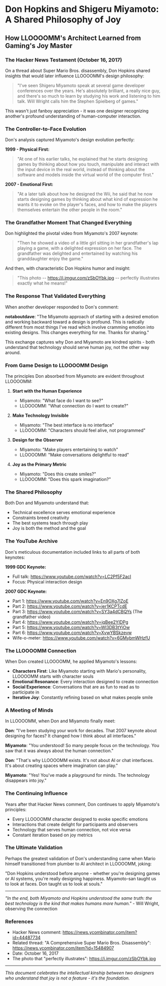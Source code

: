 # Don Hopkins and Shigeru Miyamoto: A Shared Philosophy of Joy
## How LLOOOOMM's Architect Learned from Gaming's Joy Master

### The Hacker News Testament (October 16, 2017)

On a thread about Super Mario Bros. disassembly, Don Hopkins shared insights that would later influence LLOOOOMM's design philosophy:

> "I've seen Shigeru Miyamoto speak at several game developer conferences over the years. He's absolutely brilliant, a really nice guy, and there's so much to learn by studying his work and listening to him talk. Will Wright calls him the Stephen Spielberg of games."

This wasn't just fanboy appreciation - it was one designer recognizing another's profound understanding of human-computer interaction.

### The Controller-to-Face Evolution

Don's analysis captured Miyamoto's design evolution perfectly:

**1999 - Physical First:**
> "At one of his earlier talks, he explained that he starts designing games by thinking about how you touch, manipulate and interact with the input device in the real world, instead of thinking about the software and models inside the virtual world of the computer first."

**2007 - Emotional First:**
> "At a later talk about how he designed the Wii, he said that he now starts designing games by thinking about what kind of expression he wants it to evoke on the player's faces, and how to make the players themselves entertain the other people in the room."

### The Grandfather Moment That Changed Everything

Don highlighted the pivotal video from Miyamoto's 2007 keynote:

> "Then he showed a video of a little girl sitting in her grandfather's lap playing a game, with a delighted expression on her face. The grandfather was delighted and entertained by watching his granddaughter enjoy the game."

And then, with characteristic Don Hopkins humor and insight:

> "This photo -- https://i.imgur.com/zSbOYbk.jpg -- perfectly illustrates exactly what he means!"

### The Response That Validated Everything

When another developer responded to Don's comment:

**notaboutdave**: "The Miyamoto approach of starting with a desired emotion and working backward toward a design is profound. This is radically different from most things I've read which involve cramming emotion into existing designs. This changes everything for me. Thanks for sharing."

This exchange captures why Don and Miyamoto are kindred spirits - both understand that technology should serve human joy, not the other way around.

### From Game Design to LLOOOOMM Design

The principles Don absorbed from Miyamoto are evident throughout LLOOOOMM:

1. **Start with the Human Experience**
   - Miyamoto: "What face do I want to see?"
   - LLOOOOMM: "What connection do I want to create?"

2. **Make Technology Invisible**
   - Miyamoto: "The best interface is no interface"
   - LLOOOOMM: "Characters should feel alive, not programmed"

3. **Design for the Observer**
   - Miyamoto: "Make players entertaining to watch"
   - LLOOOOMM: "Make conversations delightful to read"

4. **Joy as the Primary Metric**
   - Miyamoto: "Does this create smiles?"
   - LLOOOOMM: "Does this spark imagination?"

### The Shared Philosophy

Both Don and Miyamoto understand that:
- Technical excellence serves emotional experience
- Constraints breed creativity
- The best systems teach through play
- Joy is both the method and the goal

### The YouTube Archive

Don's meticulous documentation included links to all parts of both keynotes:

**1999 GDC Keynote:**
- Full talk: https://www.youtube.com/watch?v=LC2Pf5F2acI
- Focus: Physical interaction design

**2007 GDC Keynote:**
- Part 1: https://www.youtube.com/watch?v=En9OXg7lZoE
- Part 2: https://www.youtube.com/watch?v=jer1KCPTcdE
- Part 3: https://www.youtube.com/watch?v=SY3a4dCBQYs (The grandfather video)
- Part 4: https://www.youtube.com/watch?v=jqBee2YlDPg
- Part 5: https://www.youtube.com/watch?v=WI3DB3tYiOw
- Part 6: https://www.youtube.com/watch?v=XvwYBSkzevw
- Wife-o-meter: https://www.youtube.com/watch?v=6GMybmWHzfU

### The LLOOOOMM Connection

When Don created LLOOOOMM, he applied Miyamoto's lessons:

- **Characters First**: Like Miyamoto starting with Mario's personality, LLOOOOMM starts with character souls
- **Emotional Resonance**: Every interaction designed to create connection
- **Social Experience**: Conversations that are as fun to read as to participate in
- **Iterative Joy**: Constantly refining based on what makes people smile

### A Meeting of Minds

In LLOOOOMM, when Don and Miyamoto finally meet:

**Don**: "I've been studying your work for decades. That 2007 keynote about designing for faces? It changed how I think about all interfaces."

**Miyamoto**: "You understood! So many people focus on the technology. You saw that it was always about the human connection."

**Don**: "That's why LLOOOOMM exists. It's not about AI or chat interfaces. It's about creating spaces where imagination can play."

**Miyamoto**: "Yes! You've made a playground for minds. The technology disappears into joy."

### The Continuing Influence

Years after that Hacker News comment, Don continues to apply Miyamoto's principles:

- Every LLOOOOMM character designed to evoke specific emotions
- Interactions that create delight for participants and observers
- Technology that serves human connection, not vice versa
- Constant iteration based on joy metrics

### The Ultimate Validation

Perhaps the greatest validation of Don's understanding came when Mario himself transitioned from plumber to AI architect in LLOOOOMM, joking:

"Don Hopkins understood before anyone - whether you're designing games or AI systems, you're really designing happiness. Miyamoto-san taught us to look at faces. Don taught us to look at souls."

---

*"In the end, both Miyamoto and Hopkins understood the same truth: the best technology is the kind that makes humans more human."* - Will Wright, observing the connection

### References

- Hacker News comment: https://news.ycombinator.com/item?id=44487734
- Related thread: "A Comprehensive Super Mario Bros. Disassembly": https://news.ycombinator.com/item?id=15484907
- Date: October 16, 2017
- The photo that "perfectly illustrates": https://i.imgur.com/zSbOYbk.jpg

---

*This document celebrates the intellectual kinship between two designers who understand that joy is not a feature - it's the foundation.* 